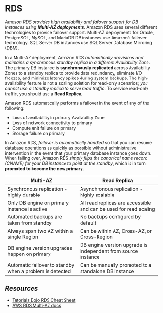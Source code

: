 # RDS

_Amazon RDS provides high availability and failover support for DB instances using **Multi-AZ deployments**_. Amazon RDS uses several different technologies to provide failover support. Multi-AZ deployments for Oracle, PostgreSQL, MySQL, and MariaDB DB instances use Amazon’s failover technology. SQL Server DB instances use SQL Server Database Mirroring (DBM).

In a Multi-AZ deployment, Amazon RDS *automatically provisions and maintains a synchronous standby replica in a different Availability Zone*. The primary DB instance is **synchronously replicated** across Availability Zones to a standby replica to provide data redundancy, eliminate I/O freezes, and minimize latency spikes during system backups. The high-availability feature is not a scaling solution for read-only scenarios; *you cannot use a standby replica to serve read traffic*. To service read-only traffic, you should use a **Read Replica**.

Amazon RDS automatically performs a failover in the event of any of the following:
- Loss of availability in primary Availability Zone
- Loss of network connectivity to primary
- Compute unit failure on primary
- Storage failure on primary

In Amazon RDS, *failover is automatically handled* so that you can resume database operations as quickly as possible without administrative intervention in the event that your primary database instance goes down. When failing over, Amazon RDS *simply flips the canonical name record (CNAME) for your DB instance to point at the standby*, which is in turn **promoted to become the new primary**.

| Multi-AZ     | Read Replica   |
| ------------ | -------------- |
| Synchronous replication - highly durable | Asynchronous replication - highly scalable |
| Only DB engine on primary instance is active | All read replicas are accessible and can be used for read scaling |
| Automated backups are taken from standby | No backups configured by default |
| Always span two AZ within a single Region | Can be within AZ, Cross-AZ, or Cross-Region |
| DB engine version upgrades happen on primary | DB engine version upgrade is independent from source instance |
| Automatic failover to standby when a problem is detected | Can be manually promoted to a standalone DB instance |



## *Resources*

- [Tutorials Dojo RDS Cheat Sheet](https://tutorialsdojo.com/amazon-relational-database-service-amazon-rds/)
- [AWS RDS Multi-AZ docs](https://aws.amazon.com/rds/features/multi-az/)